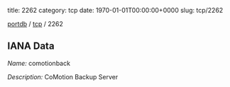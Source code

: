 title: 2262
category: tcp
date: 1970-01-01T00:00:00+0000
slug: tcp/2262

[portdb](/) / [tcp](/category/tcp.html) / 2262


## IANA Data

_Name:_ comotionback

_Description:_ CoMotion Backup Server

